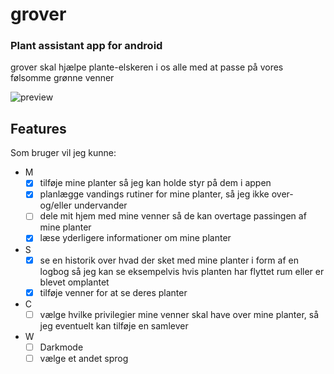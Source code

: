 # grover
### Plant assistant app for android

grover skal hjælpe plante-elskeren i os alle med at passe på vores følsomme grønne venner

![preview](https://i.imgur.com/tprTbgg.jpg)

## Features
Som bruger vil jeg kunne: 
- M
  - [x] tilføje mine planter så jeg kan holde styr på dem i appen
  - [x] planlægge vandings rutiner for mine planter, så jeg ikke over- og/eller undervander
  - [ ] dele mit hjem med mine venner så de kan overtage passingen af mine planter
  - [x] læse yderligere informationer om mine planter
- S
  - [x] se en historik over hvad der sket med mine planter i form af en logbog så jeg kan se eksempelvis hvis planten har flyttet rum eller er blevet omplantet
  - [x] tilføje venner for at se deres planter 
- C
  - [ ] vælge hvilke privilegier mine venner skal have over mine planter, så jeg eventuelt kan tilføje en samlever
- W
  - [ ] Darkmode 
  - [ ] vælge et andet sprog 
